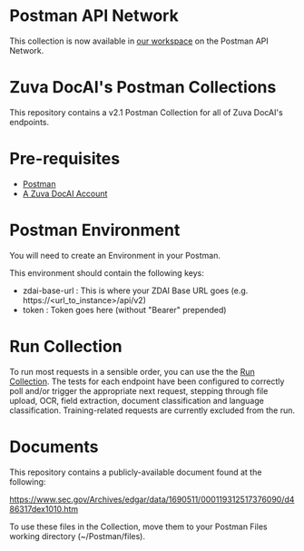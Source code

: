 # Postman API Network

This collection is now available in [our workspace](https://www.postman.com/zuva-ai/workspace/zuva-api-v2/overview) on the Postman API Network.

# Zuva DocAI's Postman Collections

This repository contains a v2.1 Postman Collection for all of Zuva DocAI's endpoints.

# Pre-requisites

* [Postman](https://www.postman.com/downloads/)
* [A Zuva DocAI Account](https://zuva.ai/docai/#form)

# Postman Environment

You will need to create an Environment in your Postman.

This environment should contain the following keys:

* zdai-base-url : This is where your ZDAI Base URL goes (e.g. https://<url_to_instance>/api/v2)
* token : Token goes here (without "Bearer" prepended)

# Run Collection

To run most requests in a sensible order, you can use the the [Run Collection](https://learning.postman.com/docs/running-collections/intro-to-collection-runs/). The tests for each endpoint have been configured to
correctly poll and/or trigger the appropriate next request, stepping through file upload, OCR, field extraction, document
classification and language classification. Training-related requests are currently excluded from the run.


# Documents

This repository contains a publicly-available document found at the following:

https://www.sec.gov/Archives/edgar/data/1690511/000119312517376090/d486317dex1010.htm

To use these files in the Collection, move them to your Postman Files working directory (~/Postman/files).

